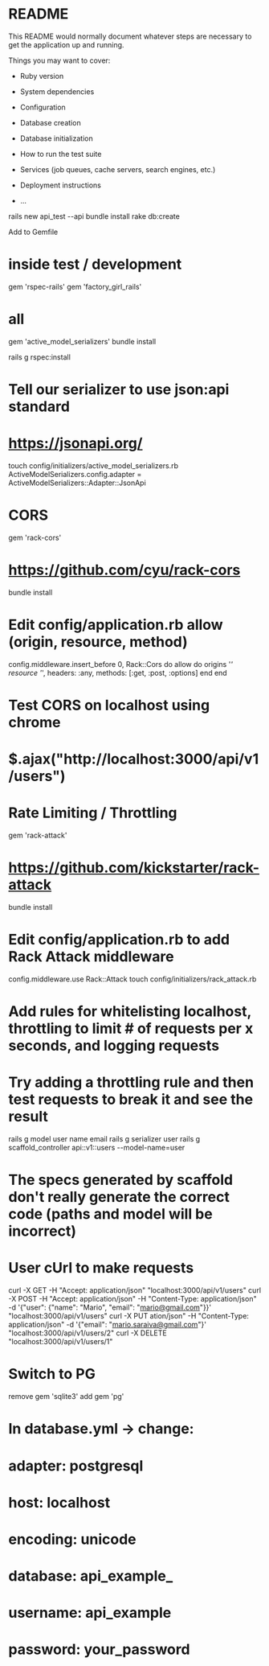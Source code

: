 # README

This README would normally document whatever steps are necessary to get the
application up and running.

Things you may want to cover:

* Ruby version

* System dependencies

* Configuration

* Database creation

* Database initialization

* How to run the test suite

* Services (job queues, cache servers, search engines, etc.)

* Deployment instructions

* ...

rails new api_test --api
bundle install
rake db:create

Add to Gemfile
# inside test / development
gem 'rspec-rails'
gem 'factory_girl_rails'
# all
gem 'active_model_serializers'
bundle install

rails g rspec:install

# Tell our serializer to use json:api standard
# https://jsonapi.org/
touch config/initializers/active_model_serializers.rb
ActiveModelSerializers.config.adapter = ActiveModelSerializers::Adapter::JsonApi

# CORS
gem 'rack-cors'
# https://github.com/cyu/rack-cors
bundle install
# Edit config/application.rb allow (origin, resource, method)
config.middleware.insert_before 0, Rack::Cors do
  allow do
    origins '*'
    resource '*', headers: :any, methods: [:get, :post, :options]
  end
end
# Test CORS on localhost using chrome
# $.ajax("http://localhost:3000/api/v1/users")

# Rate Limiting / Throttling
gem 'rack-attack'
# https://github.com/kickstarter/rack-attack
bundle install
# Edit config/application.rb to add Rack Attack middleware
config.middleware.use Rack::Attack
touch config/initializers/rack_attack.rb
# Add rules for whitelisting localhost, throttling to limit # of requests per x seconds, and logging requests
# Try adding a throttling rule and then test requests to break it and see the result

rails g model user name email
rails g serializer user
rails g scaffold_controller api::v1::users --model-name=user
# The specs generated by scaffold don't really generate the correct code (paths and model will be incorrect)

# User cUrl to make requests
curl -X GET -H "Accept: application/json" "localhost:3000/api/v1/users"
curl -X POST -H "Accept: application/json" -H "Content-Type: application/json" -d '{"user": {"name": "Mario", "email": "mario@gmail.com"}}' "localhost:3000/api/v1/users"
curl -X PUT ation/json" -H "Content-Type: application/json" -d '{"email": "mario.saraiva@gmail.com"}' "localhost:3000/api/v1/users/2"
curl -X DELETE "localhost:3000/api/v1/users/1"

# Switch to PG
remove gem 'sqlite3'
add gem 'pg'
# In database.yml -> change:
# adapter: postgresql
# host: localhost
# encoding: unicode
# database: api_example_<env>
# username: api_example
# password: your_password

